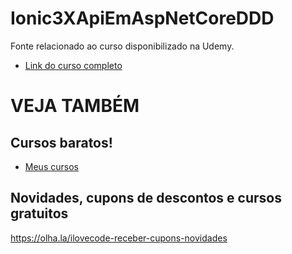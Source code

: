 # Ionic3XApiEmAspNetCoreDDD

Fonte relacionado ao curso disponibilizado na Udemy.

- [Link do curso completo](https://goo.gl/GERDMt)


# VEJA TAMBÉM
## Cursos baratos!
- [Meus cursos](https://olha.la/udemy)

## Novidades, cupons de descontos e cursos gratuitos
https://olha.la/ilovecode-receber-cupons-novidades

